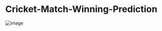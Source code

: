 # Cricket-Match-Winning-Prediction

![image](https://github.com/ShubhamNagare7/Cricket-Match-Winning-Prediction/assets/73655152/cae85b18-8e3a-4521-9bb5-0b78ed3e8928)

